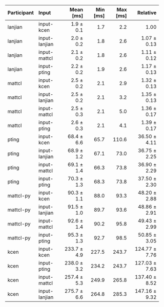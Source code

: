 | Participant | Input | Mean [ms] | Min [ms] | Max [ms] | Relative |
|:---|:---|---:|---:|---:|---:|
| lanjian | input-kcen | 1.9 ± 0.1 | 1.7 | 2.2 | 1.00 |
| lanjian | input-lanjian | 2.0 ± 0.2 | 1.8 | 2.6 | 1.07 ± 0.13 |
| lanjian | input-mattcl | 2.1 ± 0.2 | 1.8 | 2.6 | 1.11 ± 0.12 |
| lanjian | input-pting | 2.2 ± 0.2 | 1.9 | 2.6 | 1.17 ± 0.13 |
| mattcl | input-kcen | 2.5 ± 0.2 | 2.1 | 2.9 | 1.32 ± 0.13 |
| mattcl | input-lanjian | 2.5 ± 0.2 | 2.1 | 3.2 | 1.35 ± 0.13 |
| mattcl | input-mattcl | 2.5 ± 0.3 | 2.1 | 5.0 | 1.36 ± 0.17 |
| mattcl | input-pting | 2.6 ± 0.3 | 2.1 | 4.1 | 1.39 ± 0.17 |
| pting | input-kcen | 68.4 ± 6.6 | 65.7 | 110.6 | 36.50 ± 4.11 |
| pting | input-lanjian | 68.9 ± 1.2 | 67.1 | 73.0 | 36.75 ± 2.25 |
| pting | input-mattcl | 69.1 ± 1.4 | 66.3 | 73.8 | 36.90 ± 2.29 |
| pting | input-pting | 70.3 ± 1.3 | 68.3 | 73.8 | 37.50 ± 2.30 |
| mattcl-py | input-kcen | 90.3 ± 1.1 | 88.0 | 93.3 | 48.20 ± 2.88 |
| mattcl-py | input-lanjian | 91.5 ± 1.0 | 89.7 | 93.6 | 48.86 ± 2.91 |
| mattcl-py | input-mattcl | 92.6 ± 1.4 | 90.2 | 95.8 | 49.43 ± 2.99 |
| mattcl-py | input-pting | 95.3 ± 1.3 | 92.7 | 98.5 | 50.85 ± 3.05 |
| kcen | input-kcen | 233.7 ± 4.9 | 227.5 | 243.7 | 124.77 ± 7.76 |
| kcen | input-pting | 238.0 ± 3.2 | 234.2 | 243.7 | 127.03 ± 7.63 |
| kcen | input-mattcl | 257.4 ± 5.3 | 249.9 | 265.8 | 137.40 ± 8.52 |
| kcen | input-lanjian | 275.7 ± 6.6 | 264.8 | 285.3 | 147.16 ± 9.32 |
